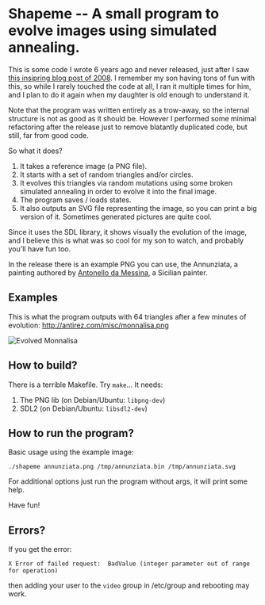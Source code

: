 Shapeme -- A small program to evolve images using simulated annealing.
===

This is some code I wrote 6 years ago and never released, just after I saw [this insipring blog post of 2008](http://rogeralsing.com/2008/12/07/genetic-programming-evolution-of-mona-lisa/). I remember my son having tons of fun with this, so while I rarely touched the code at all, I ran it multiple times for him, and I plan to do it again when my daughter is old enough to understand it.

Note that the program was written entirely as a trow-away, so the internal structure is not as good as it should be. However I performed some minimal refactoring after the release just to remove blatantly duplicated code, but still, far from good code.

So what it does?

1. It takes a reference image (a PNG file).
2. It starts with a set of random triangles and/or circles.
3. It evolves this triangles via random mutations using some broken simulated annealing in order to evolve it into the final image.
4. The program saves / loads states.
5. It also outputs an SVG file representing the image, so you can print a big version of it. Sometimes generated pictures are quite cool.

Since it uses the SDL library, it shows visually the evolution of the image, and I believe this is what was so cool for my son to watch, and probably you'll have fun too.

In the release there is an example PNG you can use, the Annunziata, a painting authored by [Antonello da Messina](http://en.wikipedia.org/wiki/Antonello_da_Messina), a Sicilian painter.

Examples
---

This is what the program outputs with 64 triangles after a few minutes of evolution: http://antirez.com/misc/monnalisa.png

![Evolved Monnalisa](http://antirez.com/misc/monnalisa.png "64 triangles Monnalisa")

How to build?
---

There is a terrible Makefile. Try `make`... It needs:

1. The PNG lib (on Debian/Ubuntu: `libpng-dev`)
2. SDL2 (on Debian/Ubuntu: `libsdl2-dev`)

How to run the program?
---

Basic usage using the example image:

    ./shapeme annunziata.png /tmp/annunziata.bin /tmp/annunziata.svg

For additional options just run the program without args, it will print some help.

Have fun!

Errors?
---

If you get the error:

    X Error of failed request:  BadValue (integer parameter out of range for operation)

then adding your user to the `video` group in /etc/group and rebooting may work.
